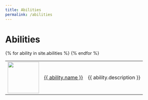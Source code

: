 ```yaml
---
title: Abilities
permalink: /abilities
---
```


<h1>Abilities</h1>
<table>
{% for ability in site.abilities %}
   
   <tr>
        <td width = '100'>
            <img width = '100' height = '100' src = '{{ site.baseurl }}{{ ability.image }}' />
        </td>
        <td><a href = '{{ ability.url }}'>{{ ability.name }}</a></td>
        <td>{{ ability.description }}</td>
    </tr>
{% endfor %}
</table>

